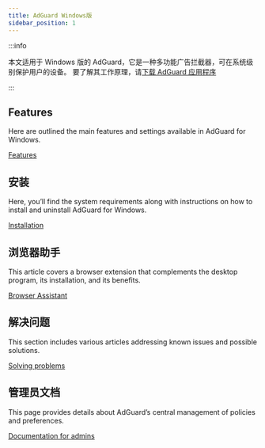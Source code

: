 ```yaml
---
title: AdGuard Windows版
sidebar_position: 1
---
```


:::info

本文适用于 Windows 版的 AdGuard，它是一种多功能广告拦截器，可在系统级别保护用户的设备。 要了解其工作原理，请[下载 AdGuard 应用程序](https://agrd.io/download-kb-adblock)

:::

## Features

Here are outlined the main features and settings available in AdGuard for Windows.

[Features](/adguard-for-windows/features/features.md)

## 安装

Here, you’ll find the system requirements along with instructions on how to install and uninstall AdGuard for Windows.

[Installation](/adguard-for-windows/installation.md)

## 浏览器助手

This article covers a browser extension that complements the desktop program, its installation, and its benefits.

[Browser Assistant](/adguard-for-windows/browser-assistant.md)

## 解决问题

This section includes various articles addressing known issues and possible solutions.

[Solving problems](/adguard-for-windows/solving-problems/solving-problems.md)

## 管理员文档

This page provides details about AdGuard’s central management of policies and preferences.

[Documentation for admins](/adguard-for-windows/admins-documentation.md)
